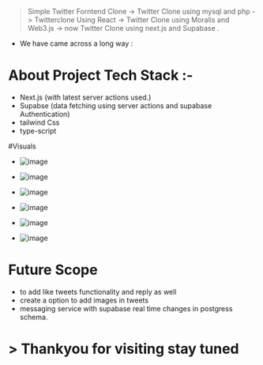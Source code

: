 > Simple Twitter Forntend Clone -> Twitter Clone using mysql and php -> Twitterclone Using React -> Twitter Clone using Moralis and Web3.js -> now Twitter Clone using next.js and Supabase .

- We have came across a long way :

# About Project Tech Stack :-
- Next.js (with latest server actions used.)
- Supabse (data fetching using server actions and supabase Authentication)
- tailwind Css
- type-script

#Visuals 
- ![image](https://github.com/serAnkii/twitter_clone/assets/89020930/528b77fb-f199-4d88-9e7e-c070ce991d6c)
  
- ![image](https://github.com/serAnkii/twitter_clone/assets/89020930/a1269cd9-196f-445a-913a-23ec161bb92d)

- ![image](https://github.com/serAnkii/twitter_clone/assets/89020930/ce5f6fa8-5f8d-4682-8157-6d403162d0d9)

- ![image](https://github.com/serAnkii/twitter_clone/assets/89020930/bbc8c941-0fa7-4eb4-92ac-ef462dfff6ab)

- ![image](https://github.com/serAnkii/twitter_clone/assets/89020930/7eb6d360-8198-4e42-8884-bb6ad5a6ae6e)

- ![image](https://github.com/serAnkii/twitter_clone/assets/89020930/0c4f3db9-87d1-417e-9083-96b5f5473c05)

# Future Scope 
- to add like tweets functionality and reply as well
- create a option to add images in tweets
- messaging service with supabase real time changes in postgress schema.

# > Thankyou for visiting stay tuned 
